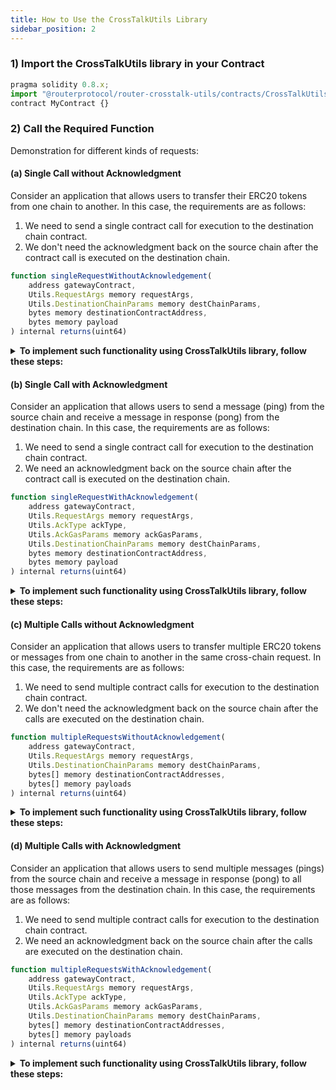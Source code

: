 ```yaml
---
title: How to Use the CrossTalkUtils Library
sidebar_position: 2
---
```


### 1) Import the CrossTalkUtils library in your Contract
```javascript
pragma solidity 0.8.x;
import "@routerprotocol/router-crosstalk-utils/contracts/CrossTalkUtils.sol";
contract MyContract {}
```

### 2) Call the Required Function
Demonstration for different kinds of requests:

#### (a) Single Call without Acknowledgment
Consider an application that allows users to transfer their ERC20 tokens from one chain to another. In this case, the requirements are as follows:

1.  We need to send a single contract call for execution to the destination chain contract.
2.  We don't need the acknowledgment back on the source chain after the contract call is executed on the destination chain.

```javascript
function singleRequestWithoutAcknowledgement(
    address gatewayContract,
    Utils.RequestArgs memory requestArgs, 
    Utils.DestinationChainParams memory destChainParams, 
    bytes memory destinationContractAddress, 
    bytes memory payload
) internal returns(uint64)
```

<details>
<summary><b>To implement such functionality using CrossTalkUtils library, follow these steps:</b></summary>

**Step 1) Call the `singleRequestWithoutAcknowledgement` Function on the CrossTalkUtils Library**

 To create a cross-chain request from the source chain, we will call the CrossTalkUtils library's **`singleRequestWithoutAcknowledgement`** function.
 ```javascript
 uint64 nonce = CrossTalkUtils.singleRequestWithoutAcknowledgement(
	gatewayContractAddress, // in address format
     requestArgs, // format given in point 2 below
	destinationChainParams, // format given in point 3 below
	destinationContractAddress, // in bytes
	payload // bytes
);
```
While calling the **`singleRequestWithoutAcknowledgement`** function on the CrossTalkUtils library, we need to pass the following parameters:

1.  **gatewayContractAddress:** The address of the Router's Gateway contract.
2. **requestArgs:** Relevant subparameters for the function call:
```javascript
    struct Utils.RequestArgs(
        uint64 expTimestamp,
        bool isAtomicCalls, // optional, since it doesn't matter in a single request
		address feePayer
)
```
3.  **destinationChainParams:** We need to pass the destination chain gas limit, gas price, chain type, and the chain ID here.
```javascript
    struct Utils.DestinationChainParams(
		uint64 gasLimit, 
		uint64 gasPrice, 
		uint64 destChainType, 
		string memory destChainId
)
```
4.  **destinationContractAddress:** Address of the contract on the destination chain to which the payload should be sent. This address should be in bytes format. You can use the **`toBytes`** function in the library to convert the address to bytes format.
    ```javascript
    bytes memory destinationContractAddress = toBytes(contractAddress);
    ```
5.  **payload:** The payload that you want to send to the destination chain. This should be of type bytes.

In this way, we can create a cross-chain communication request without acknowledgement. This function will return the nonce of the transaction.

**Step 2) Handle the Cross-chain Request in your Destination Contract**

Once the cross-chain request is received on the destination chain, we need a mechanism to handle it. That's where **`handleRequestFromSource`** function comes into play. Router's Gateway contract on the destination chain will pass the payload along with the source chain details to the destination chain contract by calling this function.

```javascript
function handleRequestFromSource(
	  bytes memory srcContractAddress,
	  bytes memory payload,
	  string memory srcChainId,
	  uint64 srcChainType
) external returns (bytes memory)
```

You can handle the payload in any way you want to complete your cross-chain functionality.

**Step 3) Adding an Empty Acknowledgment Handler**

Even though we don't need an acknowledgment on the source chain, we need to implement an acknowledgment handler function. This will be empty since this function will never get called in this particular use case. The documentation for this function can be found [here](../understanding-crosstalk/handleCrossTalkAck).

```javascript
function handleCrossTalkAck(
  uint64, // eventIdentifier
  bool[] memory, // execFlags
  bytes[] memory // execData
) external {}
```

</details>

#### (b) Single Call with Acknowledgment
Consider an application that allows users to send a message (ping) from the source chain and receive a message in response (pong) from the destination chain. In this case, the requirements are as follows:

1. We need to send a single contract call for execution to the destination chain contract.
2. We need an acknowledgment back on the source chain after the contract call is executed on the destination chain.

```javascript
function singleRequestWithAcknowledgement(
    address gatewayContract,
    Utils.RequestArgs memory requestArgs, 
    Utils.AckType ackType,
    Utils.AckGasParams memory ackGasParams,
    Utils.DestinationChainParams memory destChainParams, 
    bytes memory destinationContractAddress, 
    bytes memory payload
) internal returns(uint64)
```

<details>
<summary><b>To implement such functionality using CrossTalkUtils library, follow these steps:</b></summary>

**Step 1) Call the `singleRequestWithAcknowledgement` Function on the CrossTalkUtils Library**

 To create a cross-chain request from the source chain, we will call the CrossTalkUtils library's **`singleRequestWithAcknowledgement`** function.
 ```javascript
uint64 nonce = CrossTalkUtils.singleRequestWithAcknowledgement(
	gatewayContract, // in address format
     requestArgs, // format given in point 2 below
	ackType, // format given in point 3 below
    ackGasParams, // format given in point 4 below
	destinationChainParams, // format given in point 5 below
	destinationContractAddress, // in bytes
	payload // in bytes
);
```
While calling the **`singleRequestWithAcknowledgement`** function on the CrossTalkUtils library, we need to pass the following parameters:

1.  **gatewayContractAddress:** The address of the Router's Gateway contract.
2. **requestArgs:** Relevant subparameters for the function call:
```javascript
    struct Utils.RequestArgs(
        uint64 expTimestamp,
        bool isAtomicCalls, // optional, since it doesn't matter in a single request
		address feePayer
)
```
3.  **ackType:**
    1. Set this to **ACK_ON_SUCCESS** if you only want to get acknowledgment when the execution on the destination chain is successful.
    2. Set this to **ACK_ON_ERROR** if you only want to get acknowledgment when the execution on the destination chain failed.
    3. Set this to **ACK_ON_BOTH** if you want to get acknowledgment in both the cases (success and failure).

    **Format:**
    ```javascript
    enum Utils.AckType(NO_ACK, ACK_ON_SUCCESS, ACK_ON_ERROR, ACK_ON_BOTH)
    ```
4.  **ackGasParams:**
    1. **ackGasLimit:** Gas limit for execution of the function **`handleCrossTalkAck`** on the source chain.
    2. **ackGasPrice:** Gas price with which you want to execute the aforementioned function on the source chain.

    **Format:**
    ```javascript
    struct Utils.AckGasParams(uint64 ackGasLimit, uint64 ackGasPrice)
    ```
5.  **destinationChainParams:** We need to pass the destination chain gas limit, gas price, chain type, and the chain ID here.
```javascript
    struct Utils.DestinationChainParams(
		uint64 gasLimit, 
		uint64 gasPrice, 
		uint64 destChainType, 
		string memory destChainId
)
```
6.  **destinationContractAddress:** Address of the contract on the destination chain to which the payload should be sent. This address should be in bytes format. You can use the **`toBytes`** function in the library to convert the address to bytes format.
    ```javascript
    bytes memory destinationContractAddress = toBytes(contractAddress);
    ```
7.  **payload:** The payload that you want to send to the destination chain. This should be of type bytes.

In this way, we can create a cross-chain communication request with acknowledgement. This function will return the nonce of the transaction.

**Step 2) Handle the Cross-chain Request in your Destination Contract**

Once the cross-chain request is received on the destination chain, we need a mechanism to handle it. That's where **`handleRequestFromSource`** function comes into play. Router's Gateway contract on the destination chain will pass the payload along with the source chain details to the destination chain contract by calling this function.

```javascript
function handleRequestFromSource(
	  bytes memory srcContractAddress,
	  bytes memory payload,
	  string memory srcChainId,
	  uint64 srcChainType
) external returns (bytes memory)
```

You can handle the payload in any way you want to complete your cross-chain functionality.

**Step 3) Adding an Acknowledgment Handler**

Since we are anticipating an acknowledgment on the source chain, we need to implement an acknowledgment handler function.  This will be contain the logic to handle the acknowledgement, i.e., what you want to do on the source chain post the execution of the request on the destination chain. The documentation for this function can be found [here](../understanding-crosstalk/handleCrossTalkAck).

```javascript
function handleCrossTalkAck(
  uint64 eventIdentifier,
  bool[] memory execFlags,
  bytes[] memory execData
) external
```

</details>



#### (c) Multiple Calls without Acknowledgment
Consider an application that allows users to transfer multiple ERC20 tokens or messages from one chain to another in the same cross-chain request. In this case, the requirements are as follows:

1.  We need to send multiple contract calls for execution to the destination chain contract.
2.  We don't need the acknowledgment back on the source chain after the calls are executed on the destination chain.

```javascript
function multipleRequestsWithoutAcknowledgement(
    address gatewayContract,
    Utils.RequestArgs memory requestArgs, 
    Utils.DestinationChainParams memory destChainParams, 
    bytes[] memory destinationContractAddresses, 
    bytes[] memory payloads
) internal returns(uint64)
```

<details>
<summary><b>To implement such functionality using CrossTalkUtils library, follow these steps:</b></summary>

**Step 1) Call the `multipleRequestsWithoutAcknowledgement` Function on the CrossTalkUtils Library**

 To create a cross-chain request from the source chain, we will call the CrossTalkUtils library's **`multipleRequestsWithoutAcknowledgement`** function.
 ```javascript
    uint64 nonce = CrossTalkUtils.multipleRequestsWithoutAcknowledgement(
	gatewayContract, // in address format
     requestArgs, // format given in point 2 below
	destinationChainParams, // format given in point 3 below
	destinationContractAddresses, // in bytes array format
	payloads // in bytes array format
);
```
While calling the **`multipleRequestsWithoutAcknowledgement`** function on the CrossTalkUtils library, we need to pass the following parameters:

1.  **gatewayContractAddress:** The address of the Router's Gateway contract.
2. **requestArgs:** Relevant subparameters for the function call:
```javascript
    struct Utils.RequestArgs(
        uint64 expTimestamp,
        bool isAtomicCalls, // set it to true if you want the calls to be atomic
		address feePayer
)
```
3.  **destinationChainParams:** We need to pass the destination chain gas limit, gas price, chain type, and the chain ID here.
```javascript
    struct Utils.DestinationChainParams(
		uint64 gasLimit, 
		uint64 gasPrice, 
		uint64 destChainType, 
		string memory destChainId
)
```
4.  **destinationContractAddresses:** Addresses of the contracts on the destination chain to which the individual payloads should be sent. These addresses should be in bytes format. You can use the **`toBytes`** function in the library to convert the address to bytes format. The array of destination contract addresses can be created in the following way:
    ```javascript
    bytes memory destinationContractAddress1 = toBytes(contractAddress1);
    bytes memory destinationContractAddress2 = toBytes(contractAddress2);
    bytes[] memory destinationContractAddresses = new bytes[](2);
    destinationContractAddresses[0] = destinationContractAddress1;
    destinationContractAddresses[1] = destinationContractAddress2;
    ```
    For simplicity, we have only used two destination contract addresses in this example. You can send as many addresses as you want.
5.  **payload:** The payloads you want to send to the respective destination contract addresses. These should be of type bytes. The array of payloads can be created in the following way:
    ```javascript
    bytes[] memory payloads = new bytes[](2);
    payloads[0] = payload1;
    payload[1] = payload2;
    ```
    For simplicity, we have only used two payloads in this example. You can send as many payloads as you want as long as the number of payloads should is equal to the number of destination contract addresses.

In this way, we can create a cross-chain communication request without acknowledgement. This function will return the nonce of the transaction.

**Step 2) Handle the Cross-chain Request in your Destination Contract**

Once the cross-chain request is received on the destination chain, we need a mechanism to handle it. That's where **`handleRequestFromSource`** function comes into play. Router's Gateway contract on the destination chain will pass the payload along with the source chain details to the respective destination chain contract by calling this function.

```javascript
function handleRequestFromSource(
	  bytes memory srcContractAddress,
	  bytes memory payload,
	  string memory srcChainId,
	  uint64 srcChainType
) external returns (bytes memory)
```

You can handle the payload in any way you want to complete your cross-chain functionality.

**Step 3) Adding an Empty Acknowledgment Handler**

Even though we don't need an acknowledgment on the source chain, we need to implement an acknowledgment handler function. This will be empty since this function will never get called in this particular use case. The documentation for this function can be found [here](../understanding-crosstalk/handleCrossTalkAck).

```javascript
function handleCrossTalkAck(
  uint64, // eventIdentifier
  bool[] memory, // execFlags
  bytes[] memory // execData
) external {}
```

</details>


#### (d) Multiple Calls with Acknowledgment
Consider an application that allows users to send multiple messages (pings) from the source chain and receive a message in response (pong) to all those messages from the destination chain. In this case, the requirements are as follows:

1.  We need to send multiple contract calls for execution to the destination chain contract.
2.  We need an acknowledgment back on the source chain after the calls are executed on the destination chain.

```javascript
function multipleRequestsWithAcknowledgement(
    address gatewayContract,
    Utils.RequestArgs memory requestArgs, 
    Utils.AckType ackType,
    Utils.AckGasParams memory ackGasParams,
    Utils.DestinationChainParams memory destChainParams, 
    bytes[] memory destinationContractAddresses, 
    bytes[] memory payloads
) internal returns(uint64)
```

<details>
<summary><b>To implement such functionality using CrossTalkUtils library, follow these steps:</b></summary>

**Step 1) Call the `multipleRequestsWithAcknowledgement` Function on the CrossTalkUtils Library**

 To create a cross-chain request from the source chain, we will call the CrossTalkUtils library's **`multipleRequestsWithAcknowledgement`** function.
 ```javascript
    uint64 nonce = CrossTalkUtils.multipleRequestsWithoutAcknowledgement(
	gatewayContract, // in address format
     requestArgs, // format given in point 2 below
	destinationChainParams, // format given in point 3 below
	destinationContractAddresses, // in bytes array format
	payloads // in bytes array format
);
```
While calling the **`multipleRequestsWithAcknowledgement`** function on the CrossTalkUtils library, we need to pass the following parameters:

1.  **gatewayContractAddress:** The address of the Router's Gateway contract.
2. **requestArgs:** Relevant subparameters for the function call:
```javascript
    struct Utils.RequestArgs(
        uint64 expTimestamp,
        bool isAtomicCalls, // set it to true if you want the calls to be atomic
		address feePayer
)
```
3.  **ackType:**
    1. Set this to **ACK_ON_SUCCESS** if you only want to get acknowledgment when the execution on the destination chain is successful.
    2. Set this to **ACK_ON_ERROR** if you only want to get acknowledgment when the execution on the destination chain failed.
    3. Set this to **ACK_ON_BOTH** if you want to get acknowledgment in both the cases (success and failure).

    **Format:**
    ```javascript
    enum Utils.AckType(NO_ACK, ACK_ON_SUCCESS, ACK_ON_ERROR, ACK_ON_BOTH)
    ```
4.  **ackGasParams:**
    1. **ackGasLimit:** Gas limit for execution of the function **`handleCrossTalkAck`** on the source chain.
    2. **ackGasPrice:** Gas price with which you want to execute the aforementioned function on the source chain.

    **Format:**
    ```javascript
    struct Utils.AckGasParams(uint64 ackGasLimit, uint64 ackGasPrice)
    ```
5.  **destinationChainParams:** We need to pass the destination chain gas limit, gas price, chain type, and the chain ID here.
```javascript
    struct Utils.DestinationChainParams(
		uint64 gasLimit, 
		uint64 gasPrice, 
		uint64 destChainType, 
		string memory destChainId
)
```
6.  **destinationContractAddresses:** Addresses of the contracts on the destination chain to which the individual payloads should be sent. These addresses should be in bytes format. You can use the **`toBytes`** function in the library to convert the address to bytes format. The array of destination contract addresses can be created in the following way:
    ```javascript
    bytes memory destinationContractAddress1 = toBytes(contractAddress1);
    bytes memory destinationContractAddress2 = toBytes(contractAddress2);
    bytes[] memory destinationContractAddresses = new bytes[](2);
    destinationContractAddresses[0] = destinationContractAddress1;
    destinationContractAddresses[1] = destinationContractAddress2;
    ```
    For simplicity, we have only used two destination contract addresses in this example. You can send as many addresses as you want.
8.  **payload:** The payloads you want to send to the respective destination contract addresses. These should be of type bytes. The array of payloads can be created in the following way:
    ```javascript
    bytes[] memory payloads = new bytes[](2);
    payloads[0] = payload1;
    payload[1] = payload2;
    ```
    For simplicity, we have only used two payloads in this example. You can send as many payloads as you want as long as the number of payloads should is equal to the number of destination contract addresses.

In this way, we can create a cross-chain communication request with acknowledgement. This function will return the nonce of the transaction.

**Step 2) Handle the Cross-chain Request in your Destination Contract**

Once the cross-chain request is received on the destination chain, we need a mechanism to handle it. That's where **`handleRequestFromSource`** function comes into play. Router's Gateway contract on the destination chain will pass the payload along with the source chain details to the respective destination chain contract by calling this function.

```javascript
function handleRequestFromSource(
	  bytes memory srcContractAddress,
	  bytes memory payload,
	  string memory srcChainId,
	  uint64 srcChainType
) external returns (bytes memory)
```

You can handle the payload in any way you want to complete your cross-chain functionality.

**Step 3) Adding an Acknowledgment Handler**

Since we are anticipating an acknowledgment on the source chain, we need to implement an acknowledgment handler function.  This will be contain the logic to handle the acknowledgement, i.e., what you want to do on the source chain post the execution of the request on the destination chain. The documentation for this function can be found [here](../understanding-crosstalk/handleCrossTalkAck).

```javascript
function handleCrossTalkAck(
  uint64 eventIdentifier,
  bool[] memory execFlags,
  bytes[] memory execData
) external
```

</details>